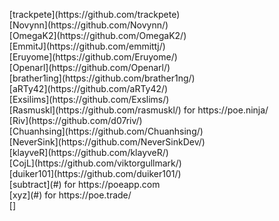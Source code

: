 <ul style="list-style-type:none; margin-left: 40px;">
	<li>[trackpete](https://github.com/trackpete)</li>
	<li>[Novynn](https://github.com/Novynn/)</li>
	<li>[OmegaK2](https://github.com/OmegaK2/)</li>
	<li>[EmmitJ](https://github.com/emmittj/)</li>
	<li>[Eruyome](https://github.com/Eruyome/)</li>
	<li>[Openarl](https://github.com/Openarl/)</li>
	<li>[brather1ing](https://github.com/brather1ng/)</li>
	<li>[aRTy42](https://github.com/aRTy42/)</li>
	<li>[Exsilims](https://github.com/Exslims/)</li>
	<li>[Rasmuskl](https://github.com/rasmuskl/) for https://poe.ninja/</li>
	<li>[Riv](https://github.com/d07riv/)</li>
	<li>[Chuanhsing](https://github.com/Chuanhsing/)</li>
	<li>[NeverSink](https://github.com/NeverSinkDev/)</li>
	<li>[klayveR](https://github.com/klayveR/)</li>
	<li>[CojL](https://github.com/viktorgullmark/)</li>
	<li>[duiker101](https://github.com/duiker101/)</li>
	<li>[subtract](#) for https://poeapp.com</li>
	<li>[xyz](#) for https://poe.trade/</li>
	<li>[]</li>
</ul>
